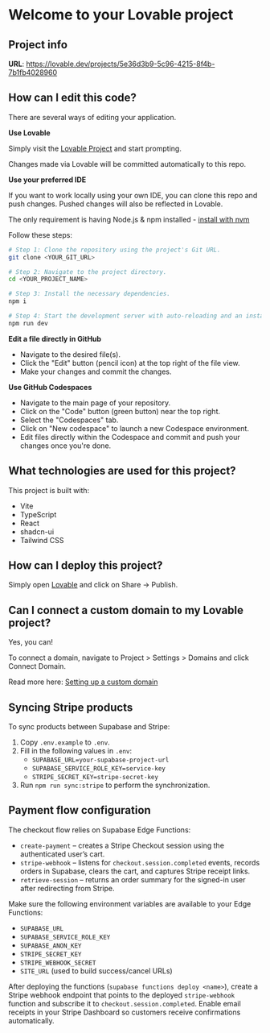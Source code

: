 # Welcome to your Lovable project

## Project info

**URL**: https://lovable.dev/projects/5e36d3b9-5c96-4215-8f4b-7b1fb4028960

## How can I edit this code?

There are several ways of editing your application.

**Use Lovable**

Simply visit the [Lovable Project](https://lovable.dev/projects/5e36d3b9-5c96-4215-8f4b-7b1fb4028960) and start prompting.

Changes made via Lovable will be committed automatically to this repo.

**Use your preferred IDE**

If you want to work locally using your own IDE, you can clone this repo and push changes. Pushed changes will also be reflected in Lovable.

The only requirement is having Node.js & npm installed - [install with nvm](https://github.com/nvm-sh/nvm#installing-and-updating)

Follow these steps:

```sh
# Step 1: Clone the repository using the project's Git URL.
git clone <YOUR_GIT_URL>

# Step 2: Navigate to the project directory.
cd <YOUR_PROJECT_NAME>

# Step 3: Install the necessary dependencies.
npm i

# Step 4: Start the development server with auto-reloading and an instant preview.
npm run dev
```

**Edit a file directly in GitHub**

- Navigate to the desired file(s).
- Click the "Edit" button (pencil icon) at the top right of the file view.
- Make your changes and commit the changes.

**Use GitHub Codespaces**

- Navigate to the main page of your repository.
- Click on the "Code" button (green button) near the top right.
- Select the "Codespaces" tab.
- Click on "New codespace" to launch a new Codespace environment.
- Edit files directly within the Codespace and commit and push your changes once you're done.

## What technologies are used for this project?

This project is built with:

- Vite
- TypeScript
- React
- shadcn-ui
- Tailwind CSS

## How can I deploy this project?

Simply open [Lovable](https://lovable.dev/projects/5e36d3b9-5c96-4215-8f4b-7b1fb4028960) and click on Share -> Publish.

## Can I connect a custom domain to my Lovable project?

Yes, you can!

To connect a domain, navigate to Project > Settings > Domains and click Connect Domain.

Read more here: [Setting up a custom domain](https://docs.lovable.dev/tips-tricks/custom-domain#step-by-step-guide)

## Syncing Stripe products

To sync products between Supabase and Stripe:

1. Copy `.env.example` to `.env`.
2. Fill in the following values in `.env`:
   - `SUPABASE_URL=your-supabase-project-url`
   - `SUPABASE_SERVICE_ROLE_KEY=service-key`
   - `STRIPE_SECRET_KEY=stripe-secret-key`
3. Run `npm run sync:stripe` to perform the synchronization.

## Payment flow configuration

The checkout flow relies on Supabase Edge Functions:

- `create-payment` – creates a Stripe Checkout session using the authenticated user’s cart.
- `stripe-webhook` – listens for `checkout.session.completed` events, records orders in Supabase, clears the cart, and captures Stripe receipt links.
- `retrieve-session` – returns an order summary for the signed-in user after redirecting from Stripe.

Make sure the following environment variables are available to your Edge Functions:

- `SUPABASE_URL`
- `SUPABASE_SERVICE_ROLE_KEY`
- `SUPABASE_ANON_KEY`
- `STRIPE_SECRET_KEY`
- `STRIPE_WEBHOOK_SECRET`
- `SITE_URL` (used to build success/cancel URLs)

After deploying the functions (`supabase functions deploy <name>`), create a Stripe webhook endpoint that points to the deployed `stripe-webhook` function and subscribe it to `checkout.session.completed`. Enable email receipts in your Stripe Dashboard so customers receive confirmations automatically.
